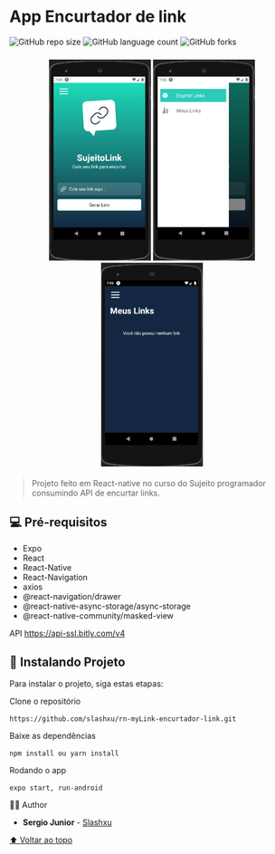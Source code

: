 # App Encurtador de link

<!---Esses são exemplos. Veja https://shields.io para outras pessoas ou para personalizar este conjunto de escudos. Você pode querer incluir dependências, status do projeto e informações de licença aqui--->

![GitHub repo size](https://img.shields.io/github/repo-size/slashxu/README-template?style=for-the-badge)
![GitHub language count](https://img.shields.io/github/languages/count/slashxu/README-template?style=for-the-badge)
![GitHub forks](https://img.shields.io/github/forks/slashxu/README-template?style=for-the-badge)

<h3 align="center">
<img src="./screenshots/01.png?raw=true" alt="img01" width="180px"/>
<img src="./screenshots/02.png?raw=true" alt="img02" width="180px"/>
<img src="./screenshots/03.png?raw=true" alt="img03" width="180px"/>
</h3>

> Projeto feito em React-native no curso do Sujeito programador consumindo API de encurtar links.

## 💻 Pré-requisitos

- Expo
- React
- React-Native
- React-Navigation
- axios
- @react-navigation/drawer
- @react-native-async-storage/async-storage
- @react-native-community/masked-view

API
https://api-ssl.bitly.com/v4

## 🚀 Instalando Projeto

Para instalar o projeto, siga estas etapas:

Clone o repositório

```
https://github.com/slashxu/rn-myLink-encurtador-link.git
```

Baixe as dependências

```
npm install ou yarn install
```

Rodando o app

```
expo start, run-android
```

🙋‍♂️ Author

- **Sergio Junior** - [Slashxu](https://github.com/slashxu)

[⬆ Voltar ao topo](#App-Encurtador-de-link)<br>
